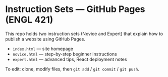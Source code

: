 # Instruction Sets — GitHub Pages (ENGL 421)

This repo holds two instruction sets (Novice and Expert) that explain how to publish a website using GitHub Pages.
- `index.html` — site homepage
- `novice.html` — step-by-step beginner instructions
- `expert.html` — advanced tips, React deployment notes

To edit: clone, modify files, then `git add` / `git commit` / `git push`.
